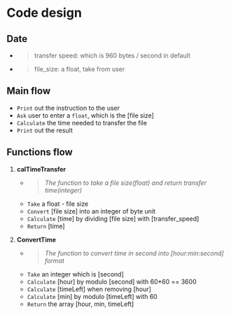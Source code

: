 
# Code design

## Date
- > transfer speed: which is 960 bytes / second in default
- > file_size: a float, take from user

## Main flow
- `Print` out the instruction to the user
- `Ask` user to enter a `float`, which is the [file size]
- `Calculate` the time needed to transfer the file
- `Print` out the result

## Functions flow
1. **calTimeTransfer**
	- > *The function to take a file size(float) and return transfer time(integer)*
	- `Take` a float - file size
	- `Convert` [file size] into an integer of byte unit
	- `Calculate` [time] by dividing [file size] with [transfer_speed]
	- `Return` [time]

2. **ConvertTime**
	- > *The function to convert time in second into [hour:min:second] format*
	- `Take` an integer which is [second]
	- `Calculate` [hour] by modulo [second] with 60\*60 == 3600
	- `Calculate` [timeLeft] when removing [hour]
	- `Calculate` [min] by modulo [timeLeft] with 60
	- `Return` the array [hour, min, timeLeft]
